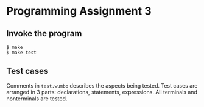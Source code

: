 # Programming Assignment 3

## Invoke the program
```
$ make
$ make test
```

## Test cases
Comments in `test.wumbo` describes the aspects being tested. Test cases are arranged in 3 parts: declarations, statements, expressions. All terminals and nonterminals are tested.